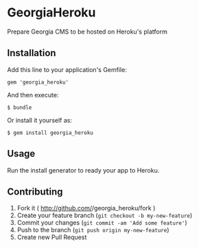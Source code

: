 # GeorgiaHeroku

Prepare Georgia CMS to be hosted on Heroku's platform

## Installation

Add this line to your application's Gemfile:

    gem 'georgia_heroku'

And then execute:

    $ bundle

Or install it yourself as:

    $ gem install georgia_heroku

## Usage

Run the install generator to ready your app to Heroku.

## Contributing

1. Fork it ( http://github.com/<my-github-username>/georgia_heroku/fork )
2. Create your feature branch (`git checkout -b my-new-feature`)
3. Commit your changes (`git commit -am 'Add some feature'`)
4. Push to the branch (`git push origin my-new-feature`)
5. Create new Pull Request
